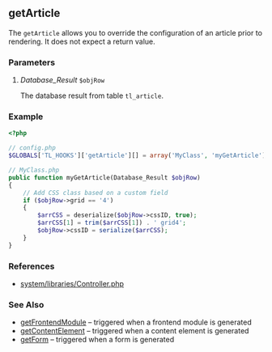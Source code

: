 getArticle
----------

The `getArticle` allows you to override the configuration of an article prior to rendering. It does not expect a return value.


### Parameters ###

1. *Database_Result* `$objRow`

	The database result from table `tl_article`.


### Example ###

```php
<?php

// config.php
$GLOBALS['TL_HOOKS']['getArticle'][] = array('MyClass', 'myGetArticle');

// MyClass.php
public function myGetArticle(Database_Result $objRow)
{
	// Add CSS class based on a custom field
	if ($objRow->grid == '4')
	{
		$arrCSS = deserialize($objRow->cssID, true);
		$arrCSS[1] = trim($arrCSS[1]) . ' grid4';
		$objRow->cssID = serialize($arrCSS);
	}
}
```


### References ###

- [system/libraries/Controller.php](https://github.com/contao/core/blob/2.11.7/system/libraries/Controller.php#L432)


### See Also ###

- [getFrontendModule](getFrontendModule.md) – triggered when a frontend module is generated
- [getContentElement](getContentElement.md) – triggered when a content element is generated
- [getForm](getForm.md) – triggered when a form is generated

